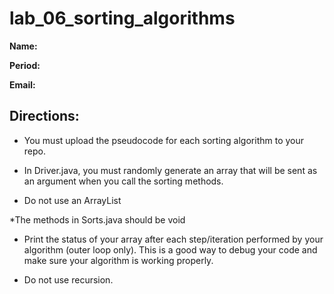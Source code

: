 # lab_06_sorting_algorithms

**Name:**

**Period:**

**Email:**

## Directions:

* You must upload the pseudocode for each sorting algorithm to your repo.

* In Driver.java, you must randomly generate an array that will be sent as an argument when you call the sorting methods.

* Do not use an ArrayList
  
*The methods in Sorts.java should be void 

* Print the status of your array after each step/iteration performed by your algorithm (outer loop only). This is a good way to debug your code and make sure your algorithm is working properly.
  
* Do not use recursion.
